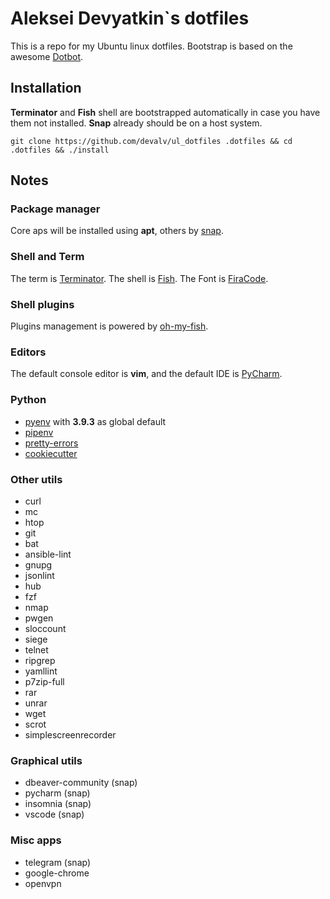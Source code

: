 # Aleksei Devyatkin`s dotfiles

This is a repo for my Ubuntu linux dotfiles. 
Bootstrap is based on the awesome [Dotbot](https://github.com/anishathalye/dotbot).

## Installation

**Terminator** and **Fish** shell are bootstrapped automatically in case you 
have them not installed. **Snap** already should be on a host system.

```shell
git clone https://github.com/devalv/ul_dotfiles .dotfiles && cd .dotfiles && ./install
```

## Notes

### Package manager
Core aps will be installed using **apt**, others by [snap](https://snapcraft.io/docs/getting-started).

### Shell and Term
The term is [Terminator](https://terminator-gtk3.readthedocs.io/en/latest/).
The shell is [Fish](https://fishshell.com/). 
The Font is [FiraCode](https://github.com/tonsky/FiraCode).

### Shell plugins
Plugins management is powered by [oh-my-fish](https://github.com/oh-my-fish/plugin-osx).

### Editors
The default console editor is **vim**, and the default IDE is 
[PyCharm](https://www.jetbrains.com/pycharm/).

### Python
* [pyenv](https://github.com/pyenv/pyenv) with **3.9.3** as global default
* [pipenv](https://pipenv.pypa.io/en/latest/)
* [pretty-errors](https://github.com/onelivesleft/PrettyErrors/)
* [cookiecutter](https://github.com/cookiecutter/cookiecutter) 

### Other utils
- curl
- mc
- htop
- git
- bat
- ansible-lint
- gnupg
- jsonlint
- hub
- fzf
- nmap
- pwgen
- sloccount
- siege
- telnet
- ripgrep
- yamllint
- p7zip-full
- rar
- unrar 
- wget
- scrot
- simplescreenrecorder

### Graphical utils
- dbeaver-community (snap)
- pycharm (snap)
- insomnia (snap)
- vscode (snap)

### Misc apps
- telegram (snap)
- google-chrome
- openvpn

